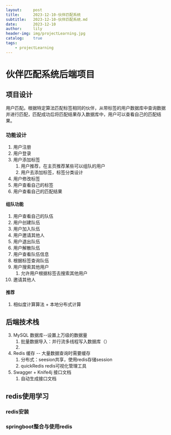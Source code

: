 ```yaml
---
layout:     post
title:      2023-12-10-伙伴匹配系统
subtitle:   2023-12-10-伙伴匹配系统.md
date:       2023-12-10
author:     lily
header-img: img/projectLearning.jpg
catalog:    true
tags:
    - projectLearning
---
```


# 伙伴匹配系统后端项目
## 项目设计
用户匹配。根据特定算法匹配标签相同的伙伴，从带标签的用户数据库中查询数据并进行匹配，匹配成功后将匹配结果存入数据库中，用户可以查看自己的匹配结果。
### 功能设计
   1. 用户注册
   2. 用户登录
   3. 用户添加标签
      1. 用户推荐，在主页推荐某些可以组队的用户
      2. 用户去添加标签，标签分类设计
   4. 用户修改标签
   5. 用户查看自己的标签
   6. 用户查看自己的匹配结果
#### 组队功能
   1. 用户查看自己的队伍
   2. 用户创建队伍
   3.  用户加入队伍
   4.  用户邀请其他人
   5.  用户退出队伍
   6.  用户解散队伍
   7.  用户查看队伍信息
   8.  根据标签查询队伍
   9.  用户搜索其他用户
       1.  允许用户根据标签去搜索其他用户
   10. 邀请其他人
#### 推荐
   1. 相似度计算算法 + 本地分布式计算

## 后端技术栈
3. MySQL 数据库--设置上万级的数据量
   1. 批量数据导入：并行流多线程写入数据库（）
   2. 
4. Redis 缓存 -- 大量数据查询时需要缓存
   1. 分布式：seesion共享，使用redis存储session
   2. quickRedis redis可视化管理工具
5. Swagger + Knife4j 接口文档
   1. 自动生成接口文档

## redis使用学习
### redis安装
### springboot整合与使用redis